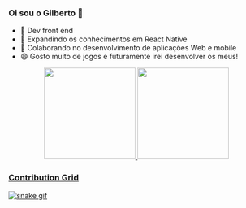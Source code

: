 ### Oi sou o Gilberto 👋

- 🔭 Dev front end
- 🌱 Expandindo os conhecimentos em React Native
- 👯 Colaborando no desenvolvimento de aplicações Web e mobile
- 😄 Gosto muito de jogos e futuramente irei desenvolver os meus!


<!--
https://dev.to/mishmanners/how-to-enable-github-actions-on-your-profile-readme-for-a-contribution-graph-4l66
-->

<div align="center">
  <a href="https://github.com/rafaballerini">
  <img height="180em" src="https://github-readme-stats.vercel.app/api?username=gilberto-filho10&show_icons=true&theme=dracula&include_all_commits=true&count_private=true"/>
  <img height="180em" src="https://github-readme-stats.vercel.app/api/top-langs/?username=gilberto-filho10&layout=compact&langs_count=7&theme=dracula"/>
</div>

### Contribution Grid
![snake gif](https://github.com/gilberto-filho10/gilberto-filho10/blob/output/github-contribution-grid-snake.gif)
